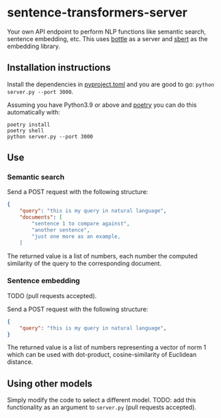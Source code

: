 # sentence-transformers-server

Your own API endpoint to perform NLP functions like semantic search, sentence
embedding, etc. This uses [bottle](https://bottlepy.org/) as a server and
[sbert](https://www.sbert.net/) as the embedding library.

## Installation instructions

Install the dependencies in [pyproject.toml](pyproject.toml) and you are good
to go: `python server.py --port 3000`.

Assuming you have Python3.9 or above and
[poetry](https://python-poetry.org/) you can do this automatically with:

```
poetry install
poetry shell
python server.py --port 3000
```

## Use

### Semantic search

Send a POST request with the following structure:

```JSON
{
	"query": "this is my query in natural language",
	"documents": [
		"sentence 1 to compare against",
		"another sentence",
		"just one more as an example,
	]
```

The returned value is a list of numbers, each number the computed similarity
of the query to the corresponding document.

### Sentence embedding

TODO (pull requests accepted).

Send a POST request with the following structure:

```JSON
{
	"query": "this is my query in natural language",
}
```

The returned value is a list of numbers representing a vector
of norm 1 which can be used with dot-product, cosine-similarity of
Euclidean distance.

## Using other models

Simply modify the code to select a different model. TODO: add
this functionality as an argument to `server.py` (pull requests accepted).
